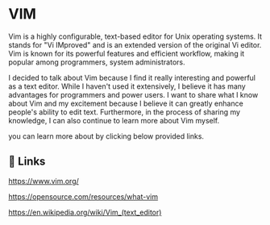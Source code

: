 
# VIM
Vim is a highly configurable, text-based editor for Unix operating systems. It stands for "Vi IMproved" and is an extended version of the original Vi editor. Vim is known for its powerful features and efficient workflow, making it popular among programmers, system administrators.

I decided to talk about Vim because I find it really interesting and powerful as a text editor. While I haven't used it extensively, I believe it has many advantages for programmers and power users. I  want to share what I know about Vim and my excitement because I believe it can greatly enhance people's ability to edit text. Furthermore, in the process of sharing my knowledge, I can also continue to learn more about Vim myself.

you can learn more about by clicking below provided links.








## 🔗 Links
https://www.vim.org/

https://opensource.com/resources/what-vim

https://en.wikipedia.org/wiki/Vim_(text_editor)

